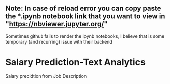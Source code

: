 ## Note: In case of reload error you can copy paste the *.ipynb notebook link that you want to view in "https://nbviewer.jupyter.org/"
Sometimes github fails to render the ipynb notebooks, I believe that is some temporary (and recurring) issue with their backend

# Salary Prediction-Text Analytics
Salary precidtion from Job Description
